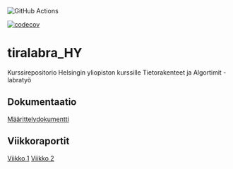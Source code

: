 ![GitHub Actions](https://github.com/leopekkas/tiralabra_HY/workflows/Java%20CI%20with%20Gradle/badge.svg)

[![codecov](https://codecov.io/gh/leopekkas/tiralabra_HY/branch/main/graph/badge.svg?token=VY2L14GLP3)](https://codecov.io/gh/leopekkas/tiralabra_HY)

# tiralabra_HY

Kurssirepositorio Helsingin yliopiston kurssille Tietorakenteet ja Algortimit - labratyö

## Dokumentaatio

[Määrittelydokumentti](https://github.com/leopekkas/tiralabra_HY/blob/main/dokumentaatio/m%C3%A4%C3%A4rittelydokumentti.md)

## Viikkoraportit

[Viikko 1](https://github.com/leopekkas/tiralabra_HY/blob/main/dokumentaatio/viikkoraportit/viikko1.md)
[Viikko 2](https://github.com/leopekkas/tiralabra_HY/blob/main/dokumentaatio/viikkoraportit/viikko2.md)
